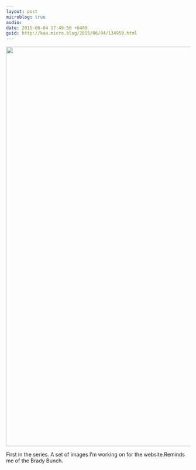 ```yaml
---
layout: post
microblog: true
audio: 
date: 2015-06-04 17:49:50 +0400
guid: http://kaa.micro.blog/2015/06/04/134950.html
---
```

<img src="http://www.kaa.bz/uploads/2018/af69717baf.jpg" alt="" width="800" height="1092" class="alignnone size-full wp-image-161" />

First in the series. A set of images I’m working on for the website.Reminds me of the Brady Bunch.
